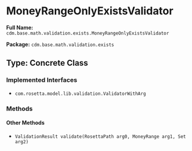 # MoneyRangeOnlyExistsValidator

**Full Name:** `cdm.base.math.validation.exists.MoneyRangeOnlyExistsValidator`

**Package:** `cdm.base.math.validation.exists`

## Type: Concrete Class

### Implemented Interfaces

- `com.rosetta.model.lib.validation.ValidatorWithArg`

### Methods

#### Other Methods

- `ValidationResult validate(RosettaPath arg0, MoneyRange arg1, Set arg2)`

